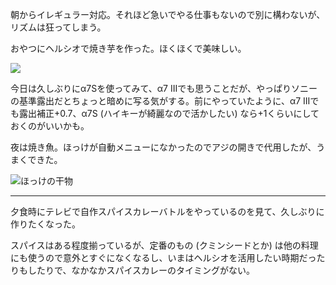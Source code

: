 朝からイレギュラー対応。それほど急いでやる仕事もないので別に構わないが、リズムは狂ってしまう。

おやつにヘルシオで焼き芋を作った。ほくほくで美味しい。

![](https://photos.apkas.net/medium/202408/20240821-163734.webp)

今日は久しぶりにα7Sを使ってみて、α7 IIIでも思うことだが、やっぱりソニーの基準露出だとちょっと暗めに写る気がする。前にやっていたように、α7 IIIでも露出補正+0.7、α7S (ハイキーが綺麗なので活かしたい) なら+1くらいにしておくのがいいかも。

夜は焼き魚。ほっけが自動メニューになかったのでアジの開きで代用したが、うまくできた。

![ほっけの干物](https://photos.apkas.net/medium/202408/20240821-185115.webp)

---

夕食時にテレビで自作スパイスカレーバトルをやっているのを見て、久しぶりに作りたくなった。

スパイスはある程度揃っているが、定番のもの (クミンシードとか) は他の料理にも使うので意外とすぐになくなるし、いまはヘルシオを活用したい時期だったりもしたりで、なかなかスパイスカレーのタイミングがない。
